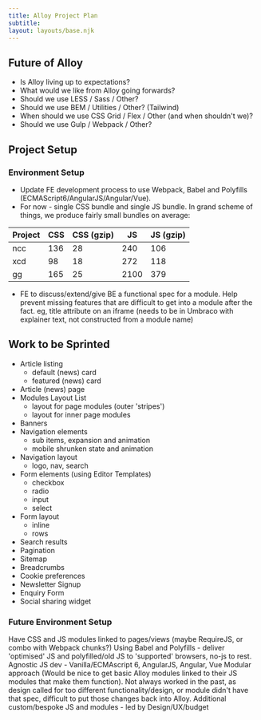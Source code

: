 ```yaml
---
title: Alloy Project Plan
subtitle: 
layout: layouts/base.njk
---
```


## Future of Alloy

- Is Alloy living up to expectations?
- What would we like from Alloy going forwards?
- Should we use LESS / Sass / Other?
- Should we use BEM / Utilities / Other? (Tailwind)
- When should we use CSS Grid / Flex / Other (and when shouldn't we)?
- Should we use Gulp / Webpack / Other?

## Project Setup

### Environment Setup

- Update FE development process to use Webpack, Babel and Polyfills (ECMAScript6/AngularJS/Angular/Vue).
- For now - single CSS bundle and single JS bundle. In grand scheme of things, we produce fairly small bundles on average:

|Project  |CSS  |CSS (gzip)  |JS  |JS (gzip)  |
|---------|---------|---------|---------|---------|
|ncc      | 136     | 28      | 240     | 106     |
|xcd      | 98      | 18      | 272     | 118     |
|gg       | 165     | 25      | 2100    | 379     |

- FE to discuss/extend/give BE a functional spec for a module. Help prevent missing features that are difficult to get into a module after the fact. eg, title attribute on an iframe (needs to be in Umbraco with explainer text, not constructed from a module name)

## Work to be Sprinted

- Article listing
  - default (news) card
  - featured (news) card
- Article (news) page
- Modules Layout List
  - layout for page modules (outer 'stripes')
  - layout for inner page modules
- Banners
- Navigation elements
  - sub items, expansion and animation
  - mobile shrunken state and animation
- Navigation layout
  - logo, nav, search
- Form elements (using Editor Templates)
  - checkbox
  - radio
  - input
  - select
- Form layout
  - inline
  - rows
- Search results
- Pagination
- Sitemap
- Breadcrumbs
- Cookie preferences
- Newsletter Signup
- Enquiry Form
- Social sharing widget

### Future Environment Setup

Have CSS and JS modules linked to pages/views (maybe RequireJS, or combo with Webpack chunks?)
Using Babel and Polyfills - deliver 'optimised' JS and polyfilled/old JS to 'supported' browsers, no-js to rest.
Agnostic JS dev - Vanilla/ECMAscript 6, AngularJS, Angular, Vue
Modular approach (Would be nice to get basic Alloy modules linked to their JS modules that make them function). Not always worked in the past, as design called for too different functionality/design, or module didn't have that spec, difficult to put those changes back into Alloy.
Additional custom/bespoke JS and modules - led by Design/UX/budget
